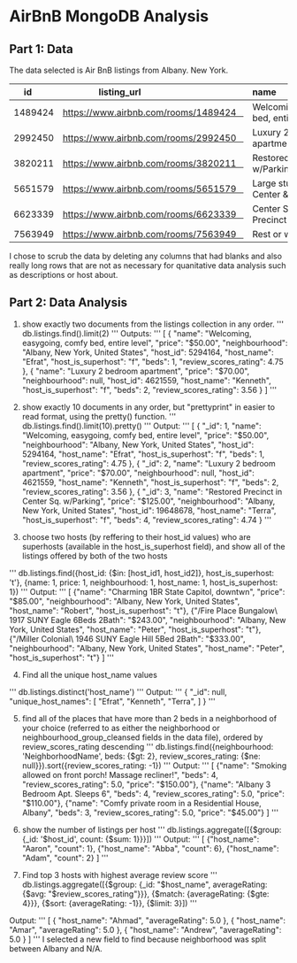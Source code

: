 # AirBnB MongoDB Analysis

## Part 1: Data
The data selected is Air BnB listings from Albany. New York. 

| id     | listing_url                            | name                                              | description                                       |
|--------|----------------------------------------|---------------------------------------------------|---------------------------------------------------|
| 1489424| https://www.airbnb.com/rooms/1489424   | Welcoming, easygoing, comfy bed, entire level     | Queen size bed, extra comfy mattress, ...         |
| 2992450| https://www.airbnb.com/rooms/2992450   | Luxury 2 bedroom apartment                        | The apartment is located in a quiet neighborho... |
| 3820211| https://www.airbnb.com/rooms/3820211   | Restored Precinct in Center Sq. w/Parking         | Cozy, cool little 1BR Apt in the heart Albany'... |
| 5651579| https://www.airbnb.com/rooms/5651579   | Large studio apt by Capital Center & ESP@         | Spacious studio with hardwood floors, fully eq... |
| 6623339| https://www.airbnb.com/rooms/6623339   | Center Sq. Loft in Converted Precinct w/ Parking  | Large renovated 1 bedroom apartment in convert... |
| 7563949| https://www.airbnb.com/rooms/7563949   | Rest or work in peace | Garden | Wifi | Kitchen   | This sunlit, street-facing one bedroom is a pe... |

I chose to scrub the data by deleting any columns that had blanks and also really long rows that are not as necessary for quanitative data analysis such as descriptions or host about. 

## Part 2: Data Analysis
   1. show exactly two documents from the listings collection in any order.
    '''
    db.listings.find().limit(2)
    '''
    Outputs:
    '''
    [
  {
    "name": "Welcoming, easygoing, comfy bed, entire level",
    "price": "$50.00",
    "neighbourhood": "Albany, New York, United States",
    "host_id": 5294164,
    "host_name": "Efrat",
    "host_is_superhost": "f",
    "beds": 1,
    "review_scores_rating": 4.75
  },
  {
    "name": "Luxury 2 bedroom apartment",
    "price": "$70.00",
    "neighbourhood": null,
    "host_id": 4621559,
    "host_name": "Kenneth",
    "host_is_superhost": "f",
    "beds": 2,
    "review_scores_rating": 3.56
  }
]
'''

2. show exactly 10 documents in any order, but "prettyprint" in easier to read format, using the pretty() function.
'''
db.listings.find().limit(10).pretty()
'''
    Output:
'''
    [
  {
    "_id": 1,
    "name": "Welcoming, easygoing, comfy bed, entire level",
    "price": "$50.00",
    "neighbourhood": "Albany, New York, United States",
    "host_id": 5294164,
    "host_name": "Efrat",
    "host_is_superhost": "f",
    "beds": 1,
    "review_scores_rating": 4.75
  },
  {
    "_id": 2,
    "name": "Luxury 2 bedroom apartment",
    "price": "$70.00",
    "neighbourhood": null,
    "host_id": 4621559,
    "host_name": "Kenneth",
    "host_is_superhost": "f",
    "beds": 2,
    "review_scores_rating": 3.56
  },
  {
    "_id": 3,
    "name": "Restored Precinct in Center Sq. w/Parking",
    "price": "$125.00",
    "neighbourhood": "Albany, New York, United States",
    "host_id": 19648678,
    "host_name": "Terra",
    "host_is_superhost": "f",
    "beds": 4,
    "review_scores_rating": 4.74
  }
  '''
3. choose two hosts (by reffering to their host_id values) who are superhosts (available in the host_is_superhost field), and show all of the listings offered by both of the two hosts

'''
db.listings.find({host_id: {$in: [host_id1, host_id2]}, host_is_superhost: 't'}, {name: 1, price: 1, neighbourhood: 1, host_name: 1, host_is_superhost: 1})
'''
    Output:
'''
    [
  {"name": "Charming 1BR State Capitol, downtwn", "price": "$85.00", "neighbourhood": "Albany, New York, United States", "host_name": "Robert", "host_is_superhost": "t"},
  {"/Fire Place Bungalow\\ 1917 SUNY Eagle 6Beds 2Bath": "$243.00", "neighbourhood": "Albany, New York, United States", "host_name": "Peter", "host_is_superhost": "t"},
  {"/Miller Colonial\\ 1946 SUNY Eagle Hill 5Bed 2Bath": "$333.00", "neighbourhood": "Albany, New York, United States", "host_name": "Peter", "host_is_superhost": "t"}
]
'''

4. Find all the unique host_name values

'''
db.listings.distinct('host_name')
'''
Output:
'''
{
  "_id": null,
  "unique_host_names": [
    "Efrat",
    "Kenneth",
    "Terra",
 ]
}
'''

5. find all of the places that have more than 2 beds in a neighborhood of your choice (referred to as either the neighborhood or neighbourhood_group_cleansed fields in the data file), ordered by review_scores_rating descending
'''
db.listings.find({neighbourhood: 'NeighborhoodName', beds: {$gt: 2}, review_scores_rating: {$ne: null}}).sort({review_scores_rating: -1})
'''
Output:
'''
[
  {"name": "Smoking allowed on front porch! Massage recliner!", "beds": 4, "review_scores_rating": 5.0, "price": "$150.00"},
  {"name": "Albany 3 Bedroom Apt. Sleeps 6", "beds": 4, "review_scores_rating": 5.0, "price": "$110.00"},
  {"name": "Comfy private room in a Residential House, Albany", "beds": 3, "review_scores_rating": 5.0, "price": "$45.00"}
]
'''

6. show the number of listings per host
'''
db.listings.aggregate([{$group: {_id: '$host_id', count: {$sum: 1}}}])
'''
Output:
'''
[
  {"host_name": "Aaron", "count": 1},
  {"host_name": "Abba", "count": 6},
  {"host_name": "Adam", "count": 2}
]
'''

7. Find top 3 hosts with highest average review score
''' 
db.listings.aggregate([{$group: {_id: "$host_name", averageRating: {$avg: "$review_scores_rating"}}}, {$match: {averageRating: {$gte: 4}}}, {$sort: {averageRating: -1}}, {$limit: 3}])
'''

Output:
'''
[
  {
    "host_name": "Ahmad",
    "averageRating": 5.0
  },
  {
    "host_name": "Amar",
    "averageRating": 5.0
  },
  {
    "host_name": "Andrew",
    "averageRating": 5.0
  }
]
'''
I selected a new field to find because neighborhood was split between Albany and N/A. 





